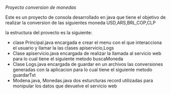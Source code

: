 <em> Proyecto conversion de monedas </em>
<p>Este es un proyecto de consola desarrollado en java que tiene el objetivo de realizar
la conversion de las siguientes moneda USD,ARS,BRL,COP,CLP</p>

<p>la estructura del provecto es la siguiente:</p>
<ul>
<li> clase Principal.java encargada e crear el menu con el que interacciona el usuario y llamar la las clases apiservicio,Logs </li>
<li> Clase apiservicio.java encargada de realizar la llamada al servicio web para lo cual tiene el siguiente metodo buscaMoneda  </li>
<li> Clase Logs.java encargada de guardar en un archivos las conversiones generadas con la aplicacion para lo cual tiene el siguiente metodo guardarTxt </li>
<li>Modena.java, Monedas.java dos esturcturas record utilizadas para monipular los datos que devuelve el servicio web </li>
</ul>
